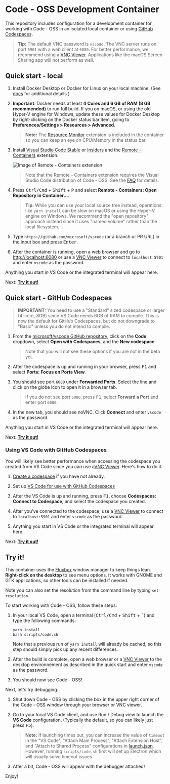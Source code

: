 # Code - OSS Development Container

This repository includes configuration for a development container for working with Code - OSS in an isolated local container or using [GitHub Codespaces](https://github.com/features/codespaces).

> **Tip:** The default VNC password is `vscode`. The VNC server runs on port `5901` with a web client at `6080`. For better performance, we recommend using a [VNC Viewer](https://www.realvnc.com/en/connect/download/viewer/). Applications like the macOS Screen Sharing app will not perform as well.

## Quick start - local

1. Install Docker Desktop or Docker for Linux on your local machine. (See [docs](https://aka.ms/vscode-remote/containers/getting-started) for additional details.)

2. **Important**: Docker needs at least **4 Cores and 6 GB of RAM (8 GB recommended)** to run full build. If you on macOS, or using the old Hyper-V engine for Windows, update these values for Docker Desktop by right-clicking on the Docker status bar item, going to **Preferences/Settings > Resources > Advanced**.

    > **Note:** The [Resource Monitor](https://marketplace.visualstudio.com/items?itemName=mutantdino.resourcemonitor) extension is included in the container so you can keep an eye on CPU/Memory in the status bar.

3. Install [Visual Studio Code Stable](https://code.visualstudio.com/) or [Insiders](https://code.visualstudio.com/insiders/) and the [Remote - Containers](https://aka.ms/vscode-remote/download/containers) extension.

    ![Image of Remote - Containers extension](https://microsoft.github.io/vscode-remote-release/images/remote-containers-extn.png)

    > Note that the Remote - Containers extension requires the Visual Studio Code distribution of Code - OSS. See the [FAQ](https://aka.ms/vscode-remote/faq/license) for details.

4. Press <kbd>Ctrl/Cmd</kbd> + <kbd>Shift</kbd> + <kbd>P</kbd> and select **Remote - Containers: Open Repository in Container...**.

    > **Tip:** While you can use your local source tree instead, operations like `yarn install` can be slow on macOS or using the Hyper-V engine on Windows. We recommend the "open repository" approach instead since it uses "named volume" rather than the local filesystem.

5. Type `https://github.com/microsoft/vscode` (or a branch or PR URL) in the input box and press <kbd>Enter</kbd>.

6. After the container is running, open a web browser and go to [http://localhost:6080](http://localhost:6080) or use a [VNC Viewer](https://www.realvnc.com/en/connect/download/viewer/) to connect to `localhost:5901` and enter `vscode` as the password.

Anything you start in VS Code or the integrated terminal will appear here.

Next: **[Try it out!](#try-it)**

## Quick start - GitHub Codespaces

> **IMPORTANT:** You need to use a "Standard" sized codespace or larger (4-core, 8GB) since VS Code needs 6GB of RAM to compile. This is now the default for GitHub Codespaces, but do not downgrade to "Basic" unless you do not intend to compile.

1. From the [microsoft/vscode GitHub repository](https://github.com/microsoft/vscode), click on the **Code** dropdown, select **Open with Codespaces**, and the **New codespace**

    > Note that you will not see these options if you are not in the beta yet.

2. After the codespace is up and running in your browser, press <kbd>F1</kbd> and select **Ports: Focus on Ports View**.

3. You should see port `6080` under **Forwarded Ports**. Select the line and click on the globe icon to open it in a browser tab.

    > If you do not see port `6080`, press <kbd>F1</kbd>, select **Forward a Port** and enter port `6080`.

4. In the new tab, you should see noVNC. Click **Connect** and enter `vscode` as the password.

Anything you start in VS Code or the integrated terminal will appear here.

Next: **[Try it out!](#try-it)**

### Using VS Code with GitHub Codespaces

You will likely see better performance when accessing the codespace you created from VS Code since you can use a[VNC Viewer](https://www.realvnc.com/en/connect/download/viewer/). Here's how to do it.

1. [Create a codespace](#quick-start---github-codespaces) if you have not already.

2. Set up [VS Code for use with GitHub Codespaces](https://docs.github.com/github/developing-online-with-codespaces/using-codespaces-in-visual-studio-code)

3. After the VS Code is up and running, press <kbd>F1</kbd>, choose **Codespaces: Connect to Codespace**, and select the codespace you created.

4. After you've connected to the codespace, use a [VNC Viewer](https://www.realvnc.com/en/connect/download/viewer/) to connect to `localhost:5901` and enter `vscode` as the password.

5. Anything you start in VS Code or the integrated terminal will appear here.

Next: **[Try it out!](#try-it)**

## Try it!

This container uses the [Fluxbox](http://fluxbox.org/) window manager to keep things lean. **Right-click on the desktop** to see menu options. It works with GNOME and GTK applications, so other tools can be installed if needed.

Note you can also set the resolution from the command line by typing `set-resolution`.

To start working with Code - OSS, follow these steps:

1. In your local VS Code, open a terminal (<kbd>Ctrl/Cmd</kbd> + <kbd>Shift</kbd> + <kbd>\`</kbd>) and type the following commands:

    ```bash
    yarn install
    bash scripts/code.sh
    ```

    Note that a previous run of `yarn install`  will already be cached, so this step should simply pick up any recent differences.

2. After the build is complete, open a web browser or a [VNC Viewer](https://www.realvnc.com/en/connect/download/viewer/) to the desktop environnement as described in the quick start and enter `vscode` as the password.

3. You should now see Code - OSS!

Next, let's try debugging.

1. Shut down Code - OSS by clicking the box in the upper right corner of the Code - OSS window through your browser or VNC viewer.

2. Go to your local VS Code client, and use Run / Debug view to launch the **VS Code** configuration. (Typically the default, so you can likely just press <kbd>F5</kbd>).

    > **Note:** If launching times out, you can increase the value of `timeout` in the "VS Code", "Attach Main Process", "Attach Extension Host", and "Attach to Shared Process" configurations in [launch.json](../.vscode/launch.json). However, running `scripts/code.sh` first will set up Electron which will usually solve timeout issues.

3. After a bit, Code - OSS will appear with the debugger attached!

Enjoy!
